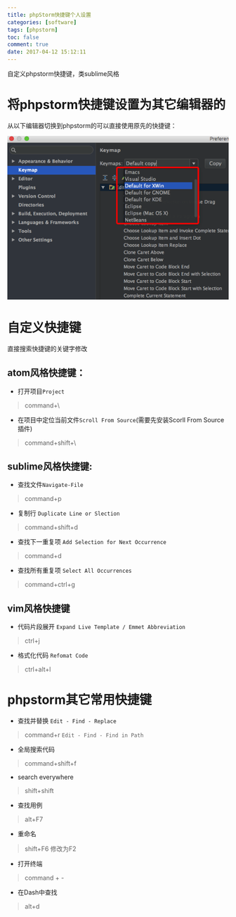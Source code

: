 ```yaml
---
title: phpStorm快捷键个人设置
categories: [software]
tags: [phpstorm]
toc: false
comment: true
date: 2017-04-12 15:12:11
---
```




自定义phpstorm快捷键，类sublime风格

<!--more-->
# 将phpstorm快捷键设置为其它编辑器的
从以下编辑器切换到phpstorm的可以直接使用原先的快捷键：

![20170412149198586170323.png](phpstorm-key-maps/20170412149198586170323.png)

# 自定义快捷键
直接搜索快捷键的关键字修改

## atom风格快捷键：

- 打开项目`Project`

>command+\

- 在项目中定位当前文件`Scroll From Source`(需要先安装Scorll From Source插件)

>command+shift+\


## sublime风格快捷键:

- 查找文件`Navigate-File`

>command+p

- 复制行 `Duplicate Line or Slection`

>command+shift+d

- 查找下一重复项 `Add Selection for Next Occurrence`

>command+d

- 查找所有重复项 `Select All Occurrences`

>command+ctrl+g

## vim风格快捷键
- 代码片段展开 `Expand Live Template / Emmet Abbreviation`

>ctrl+j

- 格式化代码 `Refomat Code`

> ctrl+alt+l

# phpstorm其它常用快捷键

- 查找并替换 `Edit - Find - Replace`

>command+r `Edit - Find - Find in Path`

- 全局搜索代码

>command+shift+f

- search everywhere

> shift+shift

- 查找用例

> alt+F7

- 重命名

> shift+F6 修改为F2

- 打开终端

> command + -

- 在Dash中查找

> alt+d
